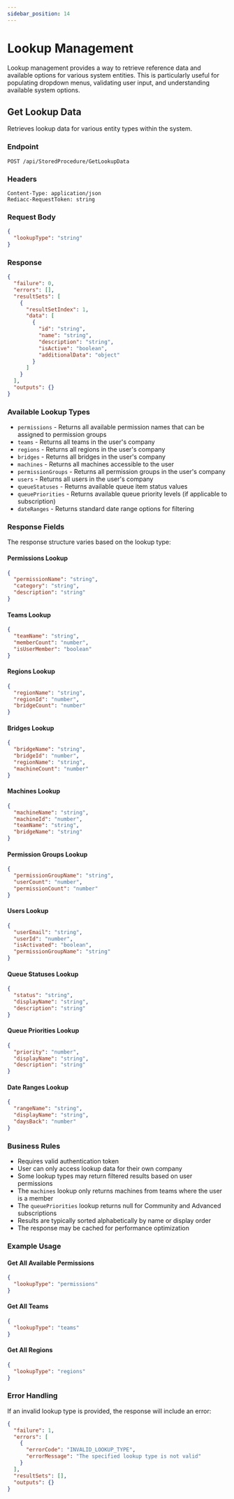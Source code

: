 ```yaml
---
sidebar_position: 14
---
```


# Lookup Management

Lookup management provides a way to retrieve reference data and available options for various system entities. This is particularly useful for populating dropdown menus, validating user input, and understanding available system options.

## Get Lookup Data

Retrieves lookup data for various entity types within the system.

### Endpoint

```
POST /api/StoredProcedure/GetLookupData
```

### Headers

```
Content-Type: application/json
Rediacc-RequestToken: string
```

### Request Body

```json
{
  "lookupType": "string"
}
```

### Response

```json
{
  "failure": 0,
  "errors": [],
  "resultSets": [
    {
      "resultSetIndex": 1,
      "data": [
        {
          "id": "string",
          "name": "string",
          "description": "string",
          "isActive": "boolean",
          "additionalData": "object"
        }
      ]
    }
  ],
  "outputs": {}
}
```

### Available Lookup Types

- `permissions` - Returns all available permission names that can be assigned to permission groups
- `teams` - Returns all teams in the user's company
- `regions` - Returns all regions in the user's company
- `bridges` - Returns all bridges in the user's company
- `machines` - Returns all machines accessible to the user
- `permissionGroups` - Returns all permission groups in the user's company
- `users` - Returns all users in the user's company
- `queueStatuses` - Returns available queue item status values
- `queuePriorities` - Returns available queue priority levels (if applicable to subscription)
- `dateRanges` - Returns standard date range options for filtering

### Response Fields

The response structure varies based on the lookup type:

#### Permissions Lookup
```json
{
  "permissionName": "string",
  "category": "string",
  "description": "string"
}
```

#### Teams Lookup
```json
{
  "teamName": "string",
  "memberCount": "number",
  "isUserMember": "boolean"
}
```

#### Regions Lookup
```json
{
  "regionName": "string",
  "regionId": "number",
  "bridgeCount": "number"
}
```

#### Bridges Lookup
```json
{
  "bridgeName": "string",
  "bridgeId": "number",
  "regionName": "string",
  "machineCount": "number"
}
```

#### Machines Lookup
```json
{
  "machineName": "string",
  "machineId": "number",
  "teamName": "string",
  "bridgeName": "string"
}
```

#### Permission Groups Lookup
```json
{
  "permissionGroupName": "string",
  "userCount": "number",
  "permissionCount": "number"
}
```

#### Users Lookup
```json
{
  "userEmail": "string",
  "userId": "number",
  "isActivated": "boolean",
  "permissionGroupName": "string"
}
```

#### Queue Statuses Lookup
```json
{
  "status": "string",
  "displayName": "string",
  "description": "string"
}
```

#### Queue Priorities Lookup
```json
{
  "priority": "number",
  "displayName": "string",
  "description": "string"
}
```

#### Date Ranges Lookup
```json
{
  "rangeName": "string",
  "displayName": "string",
  "daysBack": "number"
}
```

### Business Rules

- Requires valid authentication token
- User can only access lookup data for their own company
- Some lookup types may return filtered results based on user permissions
- The `machines` lookup only returns machines from teams where the user is a member
- The `queuePriorities` lookup returns null for Community and Advanced subscriptions
- Results are typically sorted alphabetically by name or display order
- The response may be cached for performance optimization

### Example Usage

#### Get All Available Permissions
```json
{
  "lookupType": "permissions"
}
```

#### Get All Teams
```json
{
  "lookupType": "teams"
}
```

#### Get All Regions
```json
{
  "lookupType": "regions"
}
```

### Error Handling

If an invalid lookup type is provided, the response will include an error:

```json
{
  "failure": 1,
  "errors": [
    {
      "errorCode": "INVALID_LOOKUP_TYPE",
      "errorMessage": "The specified lookup type is not valid"
    }
  ],
  "resultSets": [],
  "outputs": {}
}
```